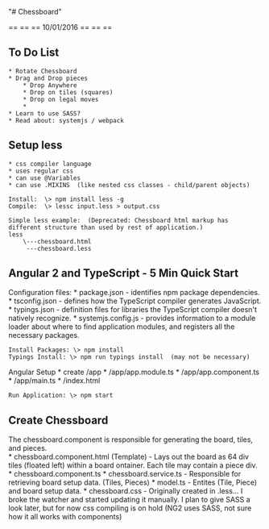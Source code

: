 "# Chessboard"

== == == 10/01/2016 == == ==

## To Do List ##
    * Rotate Chessboard
    * Drag and Drop pieces
        * Drop Anywhere
        * Drop on tiles (squares)
        * Drop on legal moves
        * 
    * Learn to use SASS?
    * Read about: systemjs / webpack


## Setup less ## 
    * css compiler language
    * uses regular css
    * can use @Variables
    * can use .MIXINS  (like nested css classes - child/parent objects)

    Install:  \> npm install less -g
    Compile:  \> lessc input.less > output.css

    Simple less example:  (Deprecated: Chessboard html markup has different structure than used by rest of application.)
    less
        \---chessboard.html
         ---chessboard.less

## Angular 2 and TypeScript - 5 Min Quick Start ##
Configuration files:
    * package.json - identifies npm package dependencies.
    * tsconfig.json - defines how the TypeScript compiler generates JavaScript.
    * typings.json - definition files for libraries the TypeScript compiler doesn't natively recognize.
    * systemjs.config.js - provides information to a module loader about where to find application modules, 
      and registers all the necessary packages.

    Install Packages: \> npm install
    Typings Install: \> npm run typings install  (may not be necessary)

Angular Setup
    * create /app 
    * /app/app.module.ts
    * /app/app.component.ts
    * /app/main.ts
    * /index.html

    Run Application: \> npm start

## Create Chessboard ##

The <chessboard> chessboard.component is responsible for generating the board, tiles, and pieces.  
    * chessboard.component.html (Template) - Lays out the board as 64 div tiles (floated left) within a board ontainer.  Each tile may contain a piece div.  
    * chessboard.component.ts 
    * chessboard.service.ts - Responsible for retrieving board setup data. (Tiles, Pieces)
    * model.ts - Entites (Tile, Piece) and board setup data.
    * chessboard.css - Originally created in .less... I broke the watcher and started updating it manually.  I plan to give SASS a look later, but for now css 
      compiling is on hold (NG2 uses SASS, not sure how it all works with components) 
          
    
